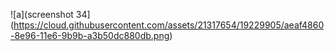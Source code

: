 ![a](screenshot 34](https://cloud.githubusercontent.com/assets/21317654/19229905/aeaf4860-8e96-11e6-9b9b-a3b50dc880db.png)
